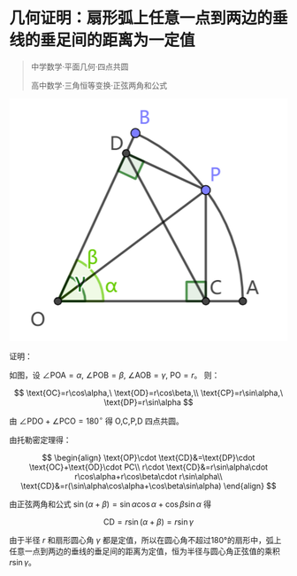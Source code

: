 # 几何证明：扇形弧上任意一点到两边的垂线的垂足间的距离为一定值

> 中学数学·平面几何·四点共圆
>
> 高中数学·三角恒等变换·正弦两角和公式

![图片](./20230428-math-sector-perp-distance.png)

证明：

如图，设 $\angle \text{POA}=\alpha,\ \angle \text{POB}=\beta,\ \angle \text{AOB}=\gamma,\ \text{PO}=r$。 则：

$$
\text{OC}=r\cos\alpha,\ \text{OD}=r\cos\beta,\\
\text{CP}=r\sin\alpha,\ \text{DP}=r\sin\alpha
$$

由 $\angle \text{PDO}+\angle \text{PCO}=180^\circ$ 得 $\text{O,C,P,D}$ 四点共圆。

由托勒密定理得：

$$
\begin{align}
\text{OP}\cdot \text{CD}&=\text{DP}\cdot \text{OC}+\text{OD}\cdot PC\\
r\cdot \text{CD}&=r\sin\alpha\cdot r\cos\alpha+r\cos\beta\cdot r\sin\alpha\\
\text{CD}&=r(\sin\alpha\cos\alpha+\cos\beta\sin\alpha)
\end{align}
$$

由正弦两角和公式 $\sin(\alpha+\beta)=\sin\alpha\cos\alpha+\cos\beta\sin\alpha$ 得

$$\text{CD}=r\sin(\alpha+\beta)=r\sin\gamma$$

由于半径 $r$ 和扇形圆心角 $\gamma$ 都是定值，所以在圆心角不超过180°的扇形中，弧上任意一点到两边的垂线的垂足间的距离为定值，恒为半径与圆心角正弦值的乘积 $r\sin\gamma$。
